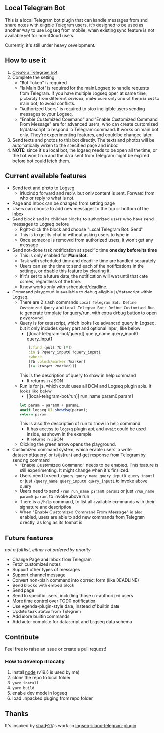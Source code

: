 ## Local Telegram Bot

This is a local Telegram bot plugin that can handle messages from and share notes with eligible Telegram users. It's designed to be used as another way to use Logseq from mobile, when existing sync feature is not available yet for non-iCloud users.

Currently, it's still under heavy development.

## How to use it

1. [Create a Telegram bot](https://core.telegram.org/bots#3-how-do-i-create-a-bot).
2. Complete the setting
    * "Bot Token" is required
    * "Is Main Bot" is required for the main Logseq to handle requests from Telegram. If you have multiple Logseq open at same time, probably from different devices, make sure only one of them is set to main bot, to avoid conflicts.
    * "Authorized Users" is required to stop ineligible users sending messages to your Logseq.
    * "Enable Customized Command" and "Enable Customized Command From Message" are for advanced users, who can create customized ts/datascript to respond to Telegram command. It works on main bot only. They're experimenting features, and could be changed later.
3. Send texts and photos to this bot directly. The texts and photos will be automatically writen to the specified page and inbox
4. **NOTE**: since it's a local bot, the logseq needs to be open all the time, or the bot won't run and the data sent from Telegram might be expired before bot could fetch them.

## Current available features

* Send text and photo to Logseg
    * inlucindg forward and reply, but only content is sent. Forward from who or reply to what is not.
* Page and Inbox can be changed from setting page
* Users can choose to add new messages to the top or bottom of the inbox
* Send block and its children blocks to authorized users who have send messages to Logseq before
    * Right-click the block and choose "Local Telegram Bot: Send"
    * This is to get its chat id without asking users to type in
    * Once someone is removed from authorized users, it won't get any message
* Send not-done task notification at specific time **one day before its time**
    * This is only enabled for **Main Bot**.
    * Task with scheduled time and deadline time are handled separately
    * Users can set the time to send each of the notifications in the settings, or disable this feature by clearing it.
    * If it's set to a future date, the notification will wait until that date comes, regardless of the time. 
    * It now works only with scheduled/deadline.
* Command playgroud is available to debug eligible js/datascript within Logseq.
    * There are 2 slash commands `Local Telegram Bot: Define Customized Query` and `Local Telegram Bot: Define Customized Run` to generate template for query/run, with extra debug button to open playground.
    * Query is for datascript, which looks like advanced query in Logseq, but it only includes query part and optional input, like below
        * [[local-telegram-bot/query]] query_name query_input0 query_input1
        ```clojure
            [:find (pull ?b [*])
            :in $ ?query_input0 ?query_input1
            :where
            [?b :block/marker ?marker]
            [(= ?target ?marker)]]
        ```
        This is the description of query to show in help command
        * It returns in JSON
    * Run is for js, which could uses all DOM and Logseq plugin apis. It looks like below
        * [[local-telegram-bot/run]] run_name param0 param1
        ```js
        let param = param0 + param1;
        await logseq.UI.showMsg(param);
        return param;
        ```
        This is also the description of run to show in help command
        * It has access to `logseq` plugin api, and `await` could be used inside, as shown in the example
        * It returns in JSON
    * Clicking the green arrow opens the playground.
* Customized command system, which enable users to write datascript(query) or ts/js(run) and get response from Telegram by sending command
    * "Enable Customized Command" needs to be enabled. This feature is still experimenting. It might change when it's finalized.
    * Users need to send `/query query_name query_input0 query_input1` or just `/query_name query_input0 query_input1` to invoke above query
    * Users need to send `/run run_name param0 param1` or just `/run_name param0 param1` to invoke above run
    * There is a `/help` command, to list all available commands with their signature and description
    * When "Enable Customized Command From Message" is also enabled, users are able to add new commands from Telegram directly, as long as its format is 

## Future features

*not a full list, either not ordered by priority*
* Change Page and Inbox from Telegram
* Fetch customized notes
* Support other types of messages
* Support channel message
* Convert non-plain command into correct form (like DEADLINE)
* Send blocks with embed block
* Send page
* Send to specific users, including those un-authorized users
* More time control over TODO notification
* Use Agenda-plugin-style date, instead of builtin date 
* Update task status from Telegram
* Add more builtin commands
* Add auto-complete for datascript and Logseq data schema

## Contribute

Feel free to raise an issue or create a pull request!

### How to develop it locally
1. install [node](https://nodejs.org/en/) (v19.6 is used by me)
2. clone the repo to local folder
3. `yarn install`
4. `yarn build`
5. enable dev mode in logseq
6. load unpacked pluging from repo folder


## Thanks

It's inspired by [shady2k](https://github.com/shady2k)'s work on [
logseq-inbox-telegram-plugin](https://github.com/shady2k/logseq-inbox-telegram-plugin)